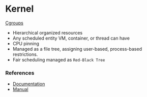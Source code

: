# Kernel
 
 [Cgroups](https://www.youtube.com/watch?v=z7mgaWqiV90)
 - Hierarchical organized resources
 - Any scheduled entity VM, container, or thread can have
 - CPU pinning
 - Managed as a file tree, assigning user-based, process-based restrictions.
 - Fair scheduling managed as `Red-Black Tree`


### References
- [Documentation](https://www.kernel.org/doc/Documentation)
- [Manual](https://man7.org/linux/man-pages/man5/proc.5.html)